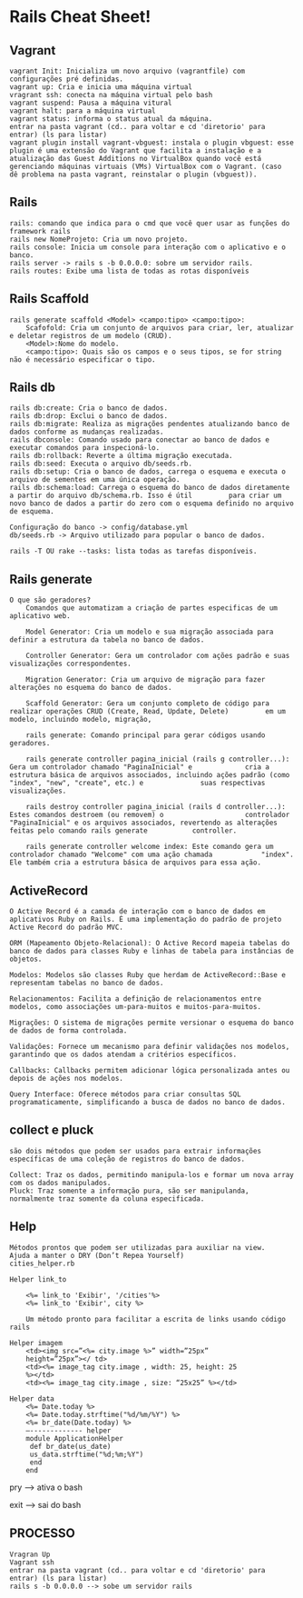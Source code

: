 # Rails Cheat Sheet!

## Vagrant
    vagrant Init: Inicializa um novo arquivo (vagrantfile) com configurações pré definidas.
    vagrant up: Cria e inicia uma máquina virtual 
    vragrant ssh: conecta na máquina virtual pelo bash
    vagrant suspend: Pausa a máquina vitural
    vagrant halt: para a máquina virtual
    vagrant status: informa o status atual da máquina. 
    entrar na pasta vagrant (cd.. para voltar e cd 'diretorio' para entrar) (ls para listar)
    vagrant plugin install vagrant-vbguest: instala o plugin vbguest: esse plugin é uma extensão do Vagrant que facilita a instalação e a atualização das Guest Additions no VirtualBox quando você está gerenciando máquinas virtuais (VMs) VirtualBox com o Vagrant. (caso     dê problema na pasta vagrant, reinstalar o plugin (vbguest)).

## Rails
    rails: comando que indica para o cmd que você quer usar as funções do framework rails
    rails new NomeProjeto: Cria um novo projeto.
    rails console: Inicia um console para interação com o aplicativo e o banco. 
    rails server -> rails s -b 0.0.0.0: sobre um servidor rails.
    rails routes: Exibe uma lista de todas as rotas disponíveis

## Rails Scaffold
    rails generate scaffold <Model> <campo:tipo> <campo:tipo>: 
        Scafofold: Cria um conjunto de arquivos para criar, ler, atualizar e deletar registros de um modelo (CRUD).
        <Model>:Nome do modelo.
        <campo:tipo>: Quais são os campos e o seus tipos, se for string não é necessário especificar o tipo.
        
## Rails db

    rails db:create: Cria o banco de dados. 
    rails db:drop: Exclui o banco de dados.
    rails db:migrate: Realiza as migrações pendentes atualizando banco de dados conforme as mudanças realizadas.
    rails dbconsole: Comando usado para conectar ao banco de dados e executar comandos para inspecioná-lo.
    rails db:rollback: Reverte a última migração executada.
    rails db:seed: Executa o arquivo db/seeds.rb.
    rails db:setup: Cria o banco de dados, carrega o esquema e executa o arquivo de sementes em uma única operação.
    rails db:schema:load: Carrega o esquema do banco de dados diretamente a partir do arquivo db/schema.rb. Isso é útil         para criar um novo banco de dados a partir do zero com o esquema definido no arquivo de esquema.

    Configuração do banco -> config/database.yml 
    db/seeds.rb -> Arquivo utilizado para popular o banco de dados.

    rails -T OU rake --tasks: lista todas as tarefas disponíveis.

## Rails generate

    O que são geradores? 
        Comandos que automatizam a criação de partes especificas de um aplicativo web.

        Model Generator: Cria um modelo e sua migração associada para definir a estrutura da tabela no banco de dados.

        Controller Generator: Gera um controlador com ações padrão e suas visualizações correspondentes.

        Migration Generator: Cria um arquivo de migração para fazer alterações no esquema do banco de dados.

        Scaffold Generator: Gera um conjunto completo de código para realizar operações CRUD (Create, Read, Update, Delete)         em um modelo, incluindo modelo, migração, 

        rails generate: Comando principal para gerar códigos usando geradores.

        rails generate controller pagina_inicial (rails g controller...): Gera um controlador chamado "PaginaInicial" e             cria a estrutura básica de arquivos associados, incluindo ações padrão (como "index", "new", "create", etc.) e              suas respectivas visualizações.

        rails destroy controller pagina_inicial (rails d controller...):  Estes comandos destroem (ou removem) o                    controlador "PaginaInicial" e os arquivos associados, revertendo as alterações feitas pelo comando rails generate           controller.

        rails generate controller welcome index: Este comando gera um controlador chamado "Welcome" com uma ação chamada            "index". Ele também cria a estrutura básica de arquivos para essa ação.
        

## ActiveRecord

    O Active Record é a camada de interação com o banco de dados em aplicativos Ruby on Rails. É uma implementação do padrão de projeto Active Record do padrão MVC.
    
    ORM (Mapeamento Objeto-Relacional): O Active Record mapeia tabelas do banco de dados para classes Ruby e linhas de tabela para instâncias de objetos.
    
    Modelos: Modelos são classes Ruby que herdam de ActiveRecord::Base e representam tabelas no banco de dados. 
    
    Relacionamentos: Facilita a definição de relacionamentos entre modelos, como associações um-para-muitos e muitos-para-muitos.    
    
    Migrações: O sistema de migrações permite versionar o esquema do banco de dados de forma controlada.
    
    Validações: Fornece um mecanismo para definir validações nos modelos, garantindo que os dados atendam a critérios específicos. 
    
    Callbacks: Callbacks permitem adicionar lógica personalizada antes ou depois de ações nos modelos.
    
    Query Interface: Oferece métodos para criar consultas SQL programaticamente, simplificando a busca de dados no banco de dados.

## collect e pluck

    são dois métodos que podem ser usados para extrair informações específicas de uma coleção de registros do banco de dados.

    Collect: Traz os dados, permitindo manipula-los e formar um nova array com os dados manipulados.
    Pluck: Traz somente a informação pura, são ser manipulanda, normalmente traz somente da coluna especificada. 

## Help
    
    Métodos prontos que podem ser utilizadas para auxiliar na view.
    Ajuda a manter o DRY (Don’t Repea Yourself) 
    cities_helper.rb

    Helper link_to

        <%= link_to 'Exibir', '/cities'%>
        <%= link_to 'Exibir', city %>
    
        Um método pronto para facilitar a escrita de links usando código rails

    Helper imagem
        <td><img src=”<%= city.image %>” width=”25px”
        height=”25px”></ td>
        <td><%= image_tag city.image , width: 25, height: 25
        %></td>
        <td><%= image_tag city.image , size: “25x25” %></td>

    Helper data
        <%= Date.today %>
        <%= Date.today.strftime("%d/%m/%Y") %>
        <%= br_date(Date.today) %>
        —------------- helper
        module ApplicationHelper
         def br_date(us_date)
         us_data.strftime("%d;%m;%Y")
         end
        end
        


pry --> ativa o bash

exit --> sai do bash

## PROCESSO
    Vragran Up
    Vagrant ssh
    entrar na pasta vagrant (cd.. para voltar e cd 'diretorio' para entrar) (ls para listar)
    rails s -b 0.0.0.0 --> sobe um servidor rails



    



